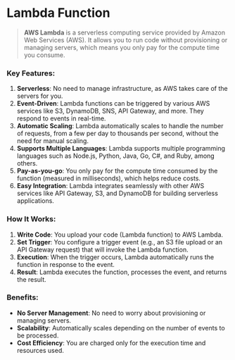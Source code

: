 # Lambda Function

> **AWS Lambda** is a serverless computing service provided by Amazon Web Services (AWS). It allows you to run code without provisioning or managing servers,
>  which means you only pay for the compute time you consume. 

### Key Features:
1. **Serverless**: No need to manage infrastructure, as AWS takes care of the servers for you.
2. **Event-Driven**: Lambda functions can be triggered by various AWS services like S3, DynamoDB, SNS, API Gateway, and more. They respond to events in real-time.
3. **Automatic Scaling**: Lambda automatically scales to handle the number of requests, from a few per day to thousands per second, without the need for manual scaling.
4. **Supports Multiple Languages**: Lambda supports multiple programming languages such as Node.js, Python, Java, Go, C#, and Ruby, among others.
5. **Pay-as-you-go**: You only pay for the compute time consumed by the function (measured in milliseconds), which helps reduce costs.
6. **Easy Integration**: Lambda integrates seamlessly with other AWS services like API Gateway, S3, and DynamoDB for building serverless applications.

### How It Works:
1. **Write Code**: You upload your code (Lambda function) to AWS Lambda.
2. **Set Trigger**: You configure a trigger event (e.g., an S3 file upload or an API Gateway request) that will invoke the Lambda function.
3. **Execution**: When the trigger occurs, Lambda automatically runs the function in response to the event.
4. **Result**: Lambda executes the function, processes the event, and returns the result.

### Benefits:
- **No Server Management**: No need to worry about provisioning or managing servers.
- **Scalability**: Automatically scales depending on the number of events to be processed.
- **Cost Efficiency**: You are charged only for the execution time and resources used.

